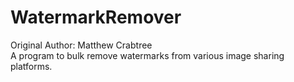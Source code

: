 # WatermarkRemover
Original Author: Matthew Crabtree  
A program to bulk remove watermarks from various image sharing platforms.
